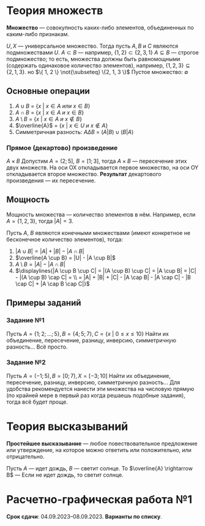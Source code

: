 # Теория множеств

**Множество** — совокупность каких-либо элементов, объединенных по каким-либо признакам.

$U, X$ — универсальное множество.
Тогда пусть $A, B$ и $C$ являются подмножествами $U$.
$A \subset B$ — например, $\{1, 2\} \subset \{2, 3, 1\}$
$A \subseteq B$  — строгое подмножество; то есть, множества должны быть равномощными (содержать одинаковое количество элементов), например, $\{1, 2, 3\} \subseteq \{2, 1, 3\}$. но $\{ 1, 2 \} \not{\subseteq} \{2, 1, 3 \}$
Пустое множество: $\emptyset$
## Основные операции

1. $A \cup B$ = $\{ x \ | \ x \in A \ или \ x \in B\}$
2. $A \cap B$ = $\{ x \ | \ x \in A \ и \ x \in B \}$
3. $A \setminus B$  = $\{ x \ | \ x \in A \ и \ x \notin B \}$
4. $\overline{A}$ = $\{ x \ | \ x \in U \ и \ x \notin A \}$
5. Симметричная разность: $A \Delta B$ = $(A | B) \cup (B | A)$
### Прямое (декартово) произведение

$A \times B$
Допустим $A = (2; 5]$, $B = [1; 3]$, тогда $A \times B$ — пересечение этих двух множеств. На оси OX откладывается первое множество, на оси OY откладывается второе множество. **Результат** декартового произведения — их пересечение.
## Мощность

Мощность множества — количество элементов в нём. Например, если $A = \{ 1, 2, 3 \}$, тогда $|A| = 3$.

Пусть $A$, $B$ являются конечными множествами (имеют конкретное не бесконечное количество элементов), тогда:
1. $|A \cup B| = |A| + |B| - |A \cap B|$
2. $\overline{A \cup B} = |U| - |A \cup B|$
3. $A \setminus B = |A| - |A \cap B|$
4. $\displaylines{|A \cup B \cup C| = |(A \cup B) \cup C| = |A \cup B| = |C| - |(A \cup B) \cap C| = \\ = |A| + |B| + |C| - |A \cap B| - |A \cap C| - |B \cap C| + |A \cap B \cap C|}$
## Примеры заданий
### Задание №1

Пусть $A = \{1; 2; \dots; 5\}, B = \{4; 5; 7\}, C = \{x \ | \ 0 \le x \le 10 \}$ 
Найти их объединение, пересечение, разницу, инверсию, симметричную разность...
Всё просто.
### Задание №2

Пусть $A = (-1; 5), B = [0; 7), X = [-3; 10]$
Найти их объединение, пересечение, разницу, инверсию, симметричную разность...
Для удобства рекомендуется нанести эти множества на числовую прямую (по крайней мере в первый раз когда решаешь подобные задания), тогда всё будет проще.
# Теория высказываний

**Простейшее высказывание** — любое повествовательное предложение или утверждение, на которое можно ответить или положительно, или отрицательно.

Пусть $A$ — идет дождь, $B$ — светит солнце. То $\overline{A} \rightarrow B$ — Если не идет дождь, то светит солнце.
# Расчетно-графическая работа №1

**Срок сдачи**: 04.09.2023–08.09.2023. **Варианты по списку**. 
